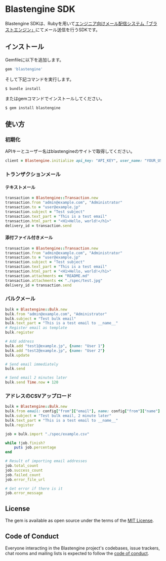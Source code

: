 # Blastengine SDK

Blastengine SDKは、Rubyを用いて[エンジニア向けメール配信システム「ブラストエンジン」](https://blastengine.jp/)にてメール送信を行うSDKです。

## インストール

Gemfileに以下を追加します。

```ruby
gem 'blastengine'
```

そして下記コマンドを実行します。

    $ bundle install

またはgemコマンドでインストールしてください。

    $ gem install blastengine

## 使い方

### 初期化

APIキーとユーザー名はblastengineのサイトで取得してください。

```ruby
client = Blastengine.initialize api_key: "API_KEY", user_name: "YOUR_USER_NAME"
```

### トランザクションメール

#### テキストメール

```ruby
transaction = Blastengine::Transaction.new
transaction.from "admin@example.com", "Administrator"
transaction.to = "user@example.jp"
transaction.subject = "Test subject"
transaction.text_part = "This is a test email"
transaction.html_part = "<H1>Hello, world!</h1>"
delivery_id = transaction.send
```

#### 添付ファイル付きメール

```ruby
transaction = Blastengine::Transaction.new
transaction.from "admin@example.com", "Administrator"
transaction.to = "user@example.jp"
transaction.subject = "Test subject"
transaction.text_part = "This is a test email"
transaction.html_part = "<H1>Hello, world!</h1>"
transaction.attachments << "README.md"
transaction.attachments << "./spec/test.jpg"
delivery_id = transaction.send
```

### バルクメール

```ruby
bulk = Blastengine::Bulk.new
bulk.from "admin@example.com", "Administrator"
bulk.subject = "Test bulk email"
bulk.text_part = "This is a test email to __name__"
# Register email as template
bulk.register

# Add address
bulk.add "test1@example.jp", {name: "User 1"}
bulk.add "test2@example.jp", {name: "User 2"}
bulk.update

# Send email immediately
bulk.send

# Send email 2 minutes later
bulk.send Time.now + 120
```

### アドレスのCSVアップロード

```ruby
bulk = Blastengine::Bulk.new
bulk.from email: config["from"]["email"], name: config["from"]["name"]
bulk.subject = "Test bulk email, 2 minute later"
bulk.text_part = "This is a test email to __name__"
bulk.register

job = bulk.import "./spec/example.csv"

while !job.finish?
    puts job.percentage
end

# Result of importing email addresses
job.total_count
job.success_count
job.failed_count
job.error_file_url

# Get error if there is it
job.error_message
```

## License

The gem is available as open source under the terms of the [MIT License](https://opensource.org/licenses/MIT).

## Code of Conduct

Everyone interacting in the Blastengine project's codebases, issue trackers, chat rooms and mailing lists is expected to follow the [code of conduct](https://github.com/blastengineMania/blastengine/blob/main/CODE_OF_CONDUCT.md).
